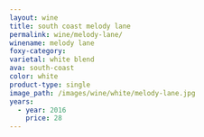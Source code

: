 ```yaml
---
layout: wine
title: south coast melody lane
permalink: wine/melody-lane/
winename: melody lane
foxy-category:
varietal: white blend
ava: south-coast
color: white
product-type: single
image_path: /images/wine/white/melody-lane.jpg
years:
  - year: 2016
    price: 28
---
```



